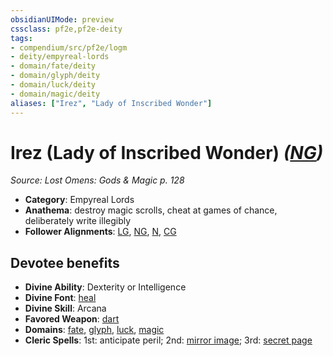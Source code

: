```yaml
---
obsidianUIMode: preview
cssclass: pf2e,pf2e-deity
tags:
- compendium/src/pf2e/logm
- deity/empyreal-lords
- domain/fate/deity
- domain/glyph/deity
- domain/luck/deity
- domain/magic/deity
aliases: ["Irez", "Lady of Inscribed Wonder"]
---
```

# Irez (Lady of Inscribed Wonder) *([NG](../../../Rules/traits/neutral-good-b1.md))*  
*Source: Lost Omens: Gods & Magic p. 128*  

- **Category**: Empyreal Lords
- **Anathema**: destroy magic scrolls, cheat at games of chance, deliberately write illegibly
- **Follower Alignments**: [LG](../../../Rules/traits/lawful-goo-b1.md), [NG](../../../Rules/traits/neutral-good-b1.md), [N](../../../Rules/traits/neutral-b1.md), [CG](../../../Rules/traits/chaotic-good-b1.md)

## Devotee benefits

- **Divine Ability**: Dexterity or Intelligence
- **Divine Font**: [heal](../../spells/heal.md)
- **Divine Skill**: Arcana
- **Favored Weapon**: [dart](../../equipment/items/dart.md)
- **Domains**: [fate](../domains.md#Fate), [glyph](../domains.md#Glyph), [luck](../domains.md#Luck), [magic](../domains.md#Magic)
- **Cleric Spells**: 1st: anticipate peril; 2nd: [mirror image](../../spells/mirror-image.md); 3rd: [secret page](../../spells/secret-page.md)